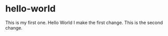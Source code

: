 # hello-world
This is my first one.
Hello World
I make the first change.
This is the second change.

